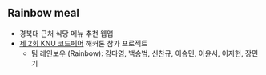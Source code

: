 ## Rainbow meal

- 경북대 근처 식당 메뉴 추천 웹앱
- [제 2회 KNU 코드페어](https://event-us.kr/knu-it/event/24667) 해커톤 참가 프로젝트
  - 팀 레인보우 (Rainbow): 강다영, 백승범, 신찬규, 이승민, 이윤서, 이지현, 장민기
